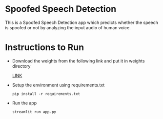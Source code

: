 # Spoofed Speech Detection

This is a Spoofed Speech Detection app which predicts whether the speech is spoofed or not by analyzing the input audio of human voice.

# Instructions to Run

- Download the weights from the following link and put it in weights directory

  [LINK](https://drive.google.com/file/d/1M12zrrtIgIWa_dwZwft8plPGoKBsS0h_/view?usp=sharing)

- Setup the environment using requirements.txt

  ` pip install -r requirements.txt `

- Run the app

    ` streamlit run app.py `

